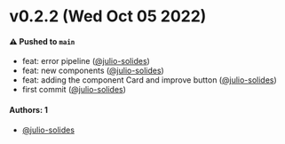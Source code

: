 # v0.2.2 (Wed Oct 05 2022)

#### ⚠️ Pushed to `main`

- feat: error pipeline ([@julio-solides](https://github.com/julio-solides))
- feat: new components ([@julio-solides](https://github.com/julio-solides))
- feat: adding the component Card and improve button ([@julio-solides](https://github.com/julio-solides))
- first commit ([@julio-solides](https://github.com/julio-solides))

#### Authors: 1

- [@julio-solides](https://github.com/julio-solides)
